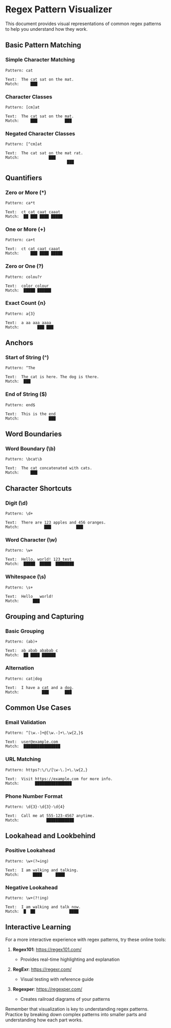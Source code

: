 # Regex Pattern Visualizer

This document provides visual representations of common regex patterns to help you understand how they work.

## Basic Pattern Matching

### Simple Character Matching

```
Pattern: cat
```

```
Text:  The cat sat on the mat.
Match:     ███
```

### Character Classes

```
Pattern: [cm]at
```

```
Text:  The cat sat on the mat.
Match:     ███            ███
```

### Negated Character Classes

```
Pattern: [^cm]at
```

```
Text:  The cat sat on the mat rat.
Match:             ███
                           ███
```

## Quantifiers

### Zero or More (*)

```
Pattern: ca*t
```

```
Text:  ct cat caat caaat
Match:  ██ ███ ████ █████
```

### One or More (+)

```
Pattern: ca+t
```

```
Text:  ct cat caat caaat
Match:     ███ ████ █████
```

### Zero or One (?)

```
Pattern: colou?r
```

```
Text:  color colour
Match:  █████ ██████
```

### Exact Count {n}

```
Pattern: a{3}
```

```
Text:  a aa aaa aaaa
Match:        ███ ███
```

## Anchors

### Start of String (^)

```
Pattern: ^The
```

```
Text:  The cat is here. The dog is there.
Match:  ███
```

### End of String ($)

```
Pattern: end$
```

```
Text:  This is the end
Match:             ███
```

## Word Boundaries

### Word Boundary (\b)

```
Pattern: \bcat\b
```

```
Text:  The cat concatenated with cats.
Match:     ███
```

## Character Shortcuts

### Digit (\d)

```
Pattern: \d+
```

```
Text:  There are 123 apples and 456 oranges.
Match:           ███           ███
```

### Word Character (\w)

```
Pattern: \w+
```

```
Text:  Hello, world! 123_test
Match:  █████  █████  ████████
```

### Whitespace (\s)

```
Pattern: \s+
```

```
Text:  Hello   world!
Match:      ███
```

## Grouping and Capturing

### Basic Grouping

```
Pattern: (ab)+
```

```
Text:  ab abab ababab c
Match:  ██ ████ ██████
```

### Alternation

```
Pattern: cat|dog
```

```
Text:  I have a cat and a dog.
Match:          ███       ███
```

## Common Use Cases

### Email Validation

```
Pattern: ^[\w.-]+@[\w.-]+\.\w{2,}$
```

```
Text:  user@example.com
Match:  ████████████████
```

### URL Matching

```
Pattern: https?:\/\/[\w-\.]+\.\w{2,}
```

```
Text:  Visit https://example.com for more info.
Match:       ████████████████
```

### Phone Number Format

```
Pattern: \d{3}-\d{3}-\d{4}
```

```
Text:  Call me at 555-123-4567 anytime.
Match:            ████████████
```

## Lookahead and Lookbehind

### Positive Lookahead

```
Pattern: \w+(?=ing)
```

```
Text:  I am walking and talking.
Match:      ████      ████
```

### Negative Lookahead

```
Pattern: \w+(?!ing)
```

```
Text:  I am walking and talk now.
Match:  █  ██               ████
```

## Interactive Learning

For a more interactive experience with regex patterns, try these online tools:

1. **Regex101**: https://regex101.com/
   - Provides real-time highlighting and explanation

2. **RegExr**: https://regexr.com/
   - Visual testing with reference guide

3. **Regexper**: https://regexper.com/
   - Creates railroad diagrams of your patterns

Remember that visualization is key to understanding regex patterns. Practice by breaking down complex patterns into smaller parts and understanding how each part works.